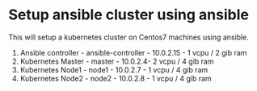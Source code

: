 # Setup ansible cluster using ansible
This will setup a kubernetes cluster on Centos7 machines using ansible.
1. Ansible controller - ansible-controller - 10.0.2.15 - 1 vcpu / 2 gib ram
2. Kubernetes Master - master - 10.0.2.4- 2 vcpu / 4 gib ram
3. Kubernetes Node1 - node1 - 10.0.2.7 - 1 vcpu / 4 gib ram
4. Kubernetes Node2 - node2 - 10.0.2.8 - 1 vcpu / 4 gib ram


